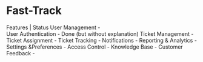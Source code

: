 # Fast-Track
Features                    |          Status
User Management             -  
User Authentication         -  Done (but without explanation)
Ticket Management           -
Ticket Assignment           -
Ticket Tracking             -
Notifications               -
Reporting & Analytics       -
Settings &Preferences       -
Access Control              -
Knowledge Base              -
Customer Feedback           -
